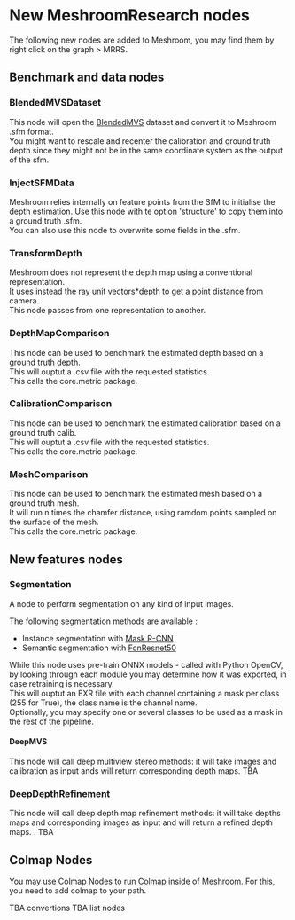 
# New MeshroomResearch nodes

The following new nodes are added to Meshroom, you may find them by right click on the graph > MRRS.

## Benchmark and data nodes

### BlendedMVSDataset
This node will open the [BlendedMVS](https://github.com/YoYo000/BlendedMVS) dataset and convert it to Meshroom .sfm format.\
You might want to rescale and recenter the calibration and ground truth depth since they might not be in the same coordinate system as the output of the sfm.

### InjectSFMData
Meshroom relies internally on feature points from the SfM to initialise the depth estimation. Use this node with te option 'structure' to copy them into a ground truth .sfm.\
You can also use this node to overwrite some fields in the .sfm.

### TransformDepth
Meshroom does not represent the depth map using a conventional representation.\
It uses instead the ray unit vectors*depth to get a point distance from camera.\
This node passes from one representation to another.

### DepthMapComparison
This node can be used to benchmark the estimated depth based on a ground truth depth.\
This will ouptut a .csv file with the requested statistics.\
This calls the core.metric package.

### CalibrationComparison
This node can be used to benchmark the estimated calibration based on a ground truth calib.\
This will ouptut a .csv file with the requested statistics.\
This calls the core.metric package.

### MeshComparison
This node can be used to benchmark the estimated mesh based on a ground truth mesh.\
It will run n times the chamfer distance, using ramdom points sampled on the surface of the mesh.\
This calls the core.metric package.



## New features nodes

### Segmentation
A node to perform segmentation on any kind of input images.

The following segmentation methods are available :
- Instance segmentation with [Mask R-CNN](https://arxiv.org/abs/1703.06870)
- Semantic segmentation with [FcnResnet50](http://pytorch.org/vision/master/models/generated/torchvision.models.segmentation.fcn_resnet50.html)

While this node uses pre-train ONNX models - called with Python OpenCV, by looking through each module you may determine how it was exported, in case retraining is necessary.\
This will ouptut an EXR file with each channel containing a mask per class (255 for True), the class name is the channel name.\
Optionally, you may specify one or several classes to be used as a mask in the rest of the pipeline.


#### DeepMVS
This node will call deep multiview stereo methods: it will take images and calibration as input ands will return corresponding depth maps.
TBA

### DeepDepthRefinement
This node will call deep depth map refinement methods: it will take depths maps and corresponding images as input and will return a refined depth maps.
.
TBA

## Colmap Nodes

You may use Colmap Nodes to run [Colmap](https://github.com/colmap/colmap) inside of Meshroom.
For this, you need to add colmap to your path.

TBA convertions
TBA list nodes
